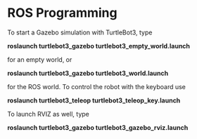 # ROS Programming

To start a Gazebo simulation with TurtleBot3, type

**roslaunch turtlebot3_gazebo turtlebot3_empty_world.launch**

for an empty world, or

**roslaunch turtlebot3_gazebo turtlebot3_world.launch**

for the ROS world. To control the robot with the keyboard use

**roslaunch turtlebot3_teleop turtlebot3_teleop_key.launch**

To launch RVIZ as well, type

**roslaunch turtlebot3_gazebo turtlebot3_gazebo_rviz.launch**
 
